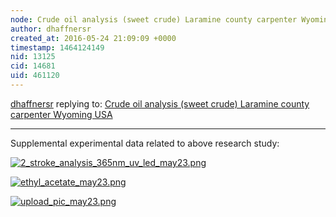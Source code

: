 ```yaml
---
node: Crude oil analysis (sweet crude) Laramine county carpenter Wyoming USA 
author: dhaffnersr
created_at: 2016-05-24 21:09:09 +0000
timestamp: 1464124149
nid: 13125
cid: 14681
uid: 461120
---
```




[dhaffnersr](../profile/dhaffnersr) replying to: [Crude oil analysis (sweet crude) Laramine county carpenter Wyoming USA ](../notes/dhaffnersr/05-18-2016/crude-oil-analysis-sweet-crude-laramine-county-carpenter-wyoming-usa)

----
Supplemental experimental data related to above research study:


[![2_stroke_analysis_365nm_uv_led_may23.png](//i.publiclab.org/system/images/photos/000/016/288/large/2_stroke_analysis_365nm_uv_led_may23.png)](//i.publiclab.org/system/images/photos/000/016/288/original/2_stroke_analysis_365nm_uv_led_may23.png)


[![ethyl_acetate_may23.png](//i.publiclab.org/system/images/photos/000/016/289/large/ethyl_acetate_may23.png)](//i.publiclab.org/system/images/photos/000/016/289/original/ethyl_acetate_may23.png)


[![upload_pic_may23.png](//i.publiclab.org/system/images/photos/000/016/290/large/upload_pic_may23.png)](//i.publiclab.org/system/images/photos/000/016/290/original/upload_pic_may23.png)


